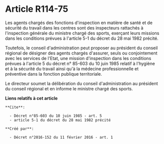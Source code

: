 # Article R114-75

Les agents chargés des fonctions d'inspection en matière de santé et de sécurité du travail dans les centres sont des
inspecteurs rattachés à l'inspection générale du ministre chargé des sports, exerçant leurs missions dans les conditions
prévues à l'article 5-1 du décret du 28 mai 1982 précité. 

Toutefois, le conseil d'administration peut proposer au président du conseil régional de désigner des agents chargés
d'assurer, seuls ou conjointement avec les services de l'Etat, une mission d'inspection dans les conditions prévues à
l'article 5 du décret n° 85-603 du 10 juin 1985 relatif à l'hygiène et à la sécurité du travail ainsi qu'à la médecine
professionnelle et préventive dans la fonction publique territoriale. 

Le directeur soumet la délibération du conseil d'administration au président du conseil régional et en informe le ministre
chargé des sports.

**Liens relatifs à cet article**

	**Cite**:

	  - Décret n°85-603 du 10 juin 1985 - art. 5
	  - article 5-1 du décret du 28 mai 1982 précité

	**Créé par**:

	  - Décret n°2016-152 du 11 février 2016 - art. 1
